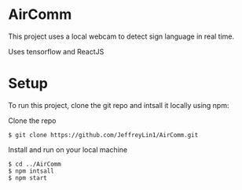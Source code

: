 # AirComm
This project uses a local webcam to detect sign language in real time.

Uses tensorflow and ReactJS

# Setup
To run this project, clone the git repo and intsall it locally using npm:

Clone the repo
```
$ git clone https://github.com/JeffreyLin1/AirComm.git
```
Install and run on your local machine
```
$ cd ../AirComm
$ npm intsall
$ npm start
```
